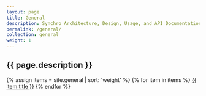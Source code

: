 ```yaml
---
layout: page
title: General
description: Synchro Architecture, Design, Usage, and API Documentation
permalink: /general/
collection: general
weight: 1
---
```


## {{ page.description }}

{% assign items = site.general | sort: 'weight' %}
{% for item in items %}
  <a href="{{ site.baseurl }}{{ item.url }}">{{ item.title }}</a>
{% endfor %}
